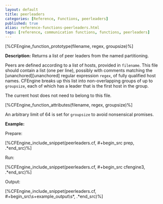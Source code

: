 ```yaml
---
layout: default
title: peerleaders
categories: [Reference, Functions, peerleaders]
published: true
alias: reference-functions-peerleaders.html
tags: [reference, communication functions, functions, peerleaders]
---
```


[%CFEngine_function_prototype(filename, regex, groupsize)%]

**Description:** Returns a list of peer leaders from the named partitioning.

Peers are defined according to a list of hosts, provided in `filename`. This 
file should contain a list (one per line), possibly with comments matching the
[unanchored][unanchored] regular expression `regex`, of fully qualified host 
names. CFEngine breaks up this list into non-overlapping groups of up to 
`groupsize`, each of which has a leader that is the first host in the group.

The current host does not need to belong to this file.

[%CFEngine_function_attributes(filename, regex, groupsize)%]

An arbitrary limit of 64 is set for `groupsize` to avoid nonsensical 
promises.

**Example:**

Prepare:

[%CFEngine_include_snippet(peerleaders.cf, #\+begin_src prep, .*end_src)%]

Run:

[%CFEngine_include_snippet(peerleaders.cf, #\+begin_src cfengine3, .*end_src)%]

Output:

[%CFEngine_include_snippet(peerleaders.cf, #\+begin_src\s+example_output\s*, .*end_src)%]
